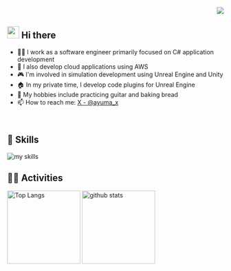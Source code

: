 <!-- 1. GitHub usernameを変更 -->
<div align="right">
  <img src="https://komarev.com/ghpvc/?username=ayumax" />
</div>


<!-- 2. プロフィールや連絡先を変更 -->
## <img src="https://media.giphy.com/media/hvRJCLFzcasrR4ia7z/giphy.gif" width="28"> Hi there

- 🧑‍💻 I work as a software engineer primarily focused on C# application development
- 🌱 I also develop cloud applications using AWS
- 🎮 I'm involved in simulation development using Unreal Engine and Unity
- 🏠 In my private time, I develop code plugins for Unreal Engine
- 🥐 My hobbies include practicing guitar and baking bread
- 📫 How to reach me: [X - @ayuma_x](https://x.com/ayuma_x)
<br>


<!-- 3. 好きな技術スタックに変更 -->
<!-- ライトモート：theme=light, ダークモート：theme=dark -->
<!-- アイコンの選択肢一覧：https://arc.net/l/quote/zizyykfh -->
## 🌱 Skills
<img alt="my skills" src="https://skillicons.dev/icons?theme=dark&perline=7&i=cs,cpp,dotnet,docker,aws,git,github,githubactions,ps,unity,unreal,visualstudio,vscode,windows" />
<br>


<!-- 4. GitHub usernameを変更, 2箇所 -->
<!-- ライトモート：theme=light, ダークモート：theme=vue-dark  -->
## 🏃‍♀️ Activities
<div align="left"> 
  <img alt="Top Langs" height="170px" src="https://github-readme-stats.vercel.app/api?username=ayumax&theme=vue-dark&layout=compact" />
  <img alt="github stats" height="170px" src="https://github-readme-stats.vercel.app/api/top-langs/?username=ayumax&theme=vue-dark&layout=compact" />
</div>


